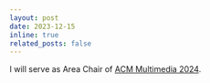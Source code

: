 ```yaml
---
layout: post
date: 2023-12-15
inline: true
related_posts: false
---
```


I will serve as Area Chair of [ACM Multimedia 2024](https://2024.acmmm.org/).
